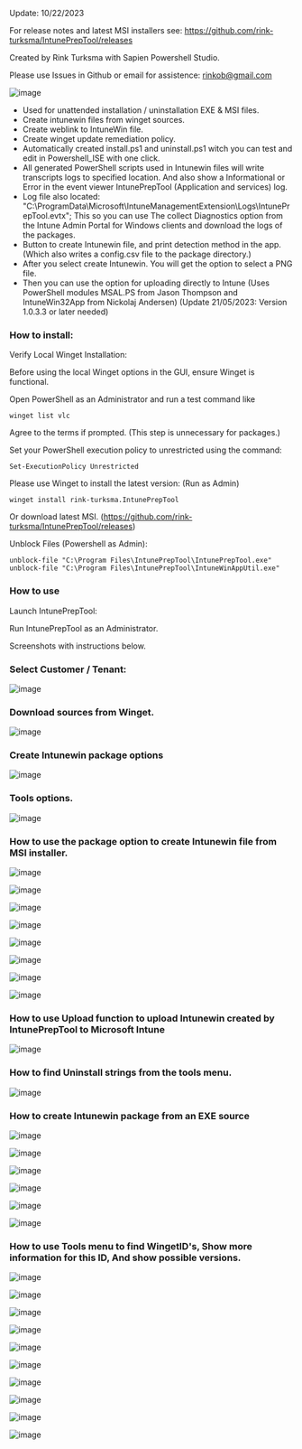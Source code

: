 Update: 10/22/2023

For release notes and latest MSI installers see:
https://github.com/rink-turksma/IntunePrepTool/releases

Created by Rink Turksma with Sapien Powershell Studio.

Please use Issues in Github or email for assistence: rinkob@gmail.com

![image](https://github.com/rink-turksma/IntunePrepTool/assets/127322820/1505d2f6-f5c4-4870-9c35-13edc2275745)


- Used for unattended installation / uninstallation EXE & MSI files.
- Create intunewin files from winget sources.
- Create weblink to IntuneWin file.
- Create winget update remediation policy.
- Automatically created install.ps1 and uninstall.ps1 witch you can test and edit in Powershell_ISE with one click.
- All generated PowerShell scripts used in Intunewin files will write transcripts logs to specified location. And also show a Informational or Error in the event viewer IntunePrepTool (Application and services) log.
- Log file also located: "C:\ProgramData\Microsoft\IntuneManagementExtension\Logs\IntunePrepTool.evtx"; This so you can use The collect Diagnostics option from the Intune Admin Portal for Windows clients and download the logs of the packages.
- Button to create Intunewin file, and print detection method in the app. (Which also writes a config.csv file to the package directory.)
- After you select create Intunewin. You will get the option to select a PNG file.
- Then you can use the option for uploading directly to Intune (Uses PowerShell modules MSAL.PS from Jason Thompson and IntuneWin32App from Nickolaj Andersen) (Update 21/05/2023: Version 1.0.3.3 or later needed)

### How to install: 

Verify Local Winget Installation:

Before using the local Winget options in the GUI, ensure Winget is functional. 

Open PowerShell as an Administrator and run a test command like

	winget list vlc

Agree to the terms if prompted. (This step is unnecessary for packages.)

Set your PowerShell execution policy to unrestricted using the command: 

	Set-ExecutionPolicy Unrestricted

Please use Winget to install the latest version: (Run as Admin)

	winget install rink-turksma.IntunePrepTool
 
 Or download latest MSI. (https://github.com/rink-turksma/IntunePrepTool/releases)

Unblock Files (Powershell as Admin):

	unblock-file "C:\Program Files\IntunePrepTool\IntunePrepTool.exe"
 	unblock-file "C:\Program Files\IntunePrepTool\IntuneWinAppUtil.exe"
 	
### How to use

Launch IntunePrepTool:

Run IntunePrepTool as an Administrator.

Screenshots with instructions below.

### Select Customer / Tenant:

![image](https://github.com/rink-turksma/IntunePrepTool/assets/127322820/0200af55-3d8a-4caf-b4fd-fa9c90eb9501)

### Download sources from Winget.

![image](https://github.com/rink-turksma/IntunePrepTool/assets/127322820/ae268b9c-25ee-493d-8fb4-288c3bdda69f)

### Create Intunewin package options

![image](https://github.com/rink-turksma/IntunePrepTool/assets/127322820/dea99ee5-65fa-4c51-b2dc-d4a32e635a28)

### Tools options. 

![image](https://github.com/rink-turksma/IntunePrepTool/assets/127322820/b599056b-887b-4d19-835f-b5b634c68842)

### How to use the package option to create Intunewin file from MSI installer.

![image](https://github.com/rink-turksma/IntunePrepTool/assets/127322820/a493d6b3-4b33-4daa-8295-0468e8f36df8)

![image](https://github.com/rink-turksma/IntunePrepTool/assets/127322820/d130daf3-22b8-431c-b9ab-5cfe44516d76)

![image](https://github.com/rink-turksma/IntunePrepTool/assets/127322820/49f33f18-2443-4ee6-ba5e-ce8069efae13)

![image](https://github.com/rink-turksma/IntunePrepTool/assets/127322820/08454bf9-fc10-4288-90fe-f4c61202ba3b)

![image](https://github.com/rink-turksma/IntunePrepTool/assets/127322820/276681ee-d408-4ad4-b35c-466d7df20b0d)

![image](https://github.com/rink-turksma/IntunePrepTool/assets/127322820/3b4025fb-d28d-409f-8c34-ba2c0f9c0702)

![image](https://github.com/rink-turksma/IntunePrepTool/assets/127322820/0bc05477-a181-47f3-8cab-dd48e60cee02)

![image](https://github.com/rink-turksma/IntunePrepTool/assets/127322820/55d056fe-d16f-4db2-83db-cd86f99b03ab)

### How to use Upload function to upload Intunewin created by IntunePrepTool to Microsoft Intune

![image](https://github.com/rink-turksma/IntunePrepTool/assets/127322820/1f2f99c5-16a5-4132-aae4-fe7ac96ae636)

### How to find Uninstall strings from the tools menu.

![image](https://github.com/rink-turksma/IntunePrepTool/assets/127322820/c637256d-7dd8-466b-b5a5-747a8847f4a4)


### How to create Intunewin package from an EXE source

![image](https://github.com/rink-turksma/IntunePrepTool/assets/127322820/c233c227-1249-439e-b0fe-7b59b8ab56aa)

![image](https://github.com/rink-turksma/IntunePrepTool/assets/127322820/1461fb6d-b66d-432d-9c5f-f7c49991b4c6)

![image](https://github.com/rink-turksma/IntunePrepTool/assets/127322820/b3fbc7d6-d5bb-4e54-8a27-aa67dce2eba2)

![image](https://github.com/rink-turksma/IntunePrepTool/assets/127322820/26360562-05dc-45c2-b08d-7fbf2423a681)

![image](https://github.com/rink-turksma/IntunePrepTool/assets/127322820/7763cbfd-f914-451c-bf76-cfc298d876e4)

![image](https://github.com/rink-turksma/IntunePrepTool/assets/127322820/e65218c5-ebfb-46ad-a10b-622a62b3f459)

### How to use Tools menu to find WingetID's, Show more information for this ID, And show possible versions.

![image](https://github.com/rink-turksma/IntunePrepTool/assets/127322820/3b7d7710-80d8-4d36-8711-d681714dc5ca)

![image](https://github.com/rink-turksma/IntunePrepTool/assets/127322820/22891d06-4aea-4784-b9ee-3c1e1ed51165)



![image](https://github.com/rink-turksma/IntunePrepTool/assets/127322820/4cd313db-1353-49a4-a837-06c40e6e7d4d)

![image](https://github.com/rink-turksma/IntunePrepTool/assets/127322820/cbe19ee2-929d-41ac-af43-e87588bb057f)

![image](https://github.com/rink-turksma/IntunePrepTool/assets/127322820/7e70ccb8-ee80-4d5c-a714-6d513f5ea805)

![image](https://github.com/rink-turksma/IntunePrepTool/assets/127322820/c4186ec3-073a-4ec9-8192-3341915b0be7)


![image](https://user-images.githubusercontent.com/127322820/234869274-61b21fd2-e0bc-497a-9742-e7859ae4f16b.png)

![image](https://github.com/rink-turksma/IntunePrepTool/assets/127322820/1589c0b4-3478-4bf9-ab76-ccf4acdb2f65)

![image](https://github.com/rink-turksma/IntunePrepTool/assets/127322820/dc1ad5d2-cc58-4c87-98b9-e7cf8ffe1d6d)


![image](https://github.com/rink-turksma/IntunePrepTool/assets/127322820/6a88d37a-9d8b-4c50-a56d-3829e0ea4d7c)



